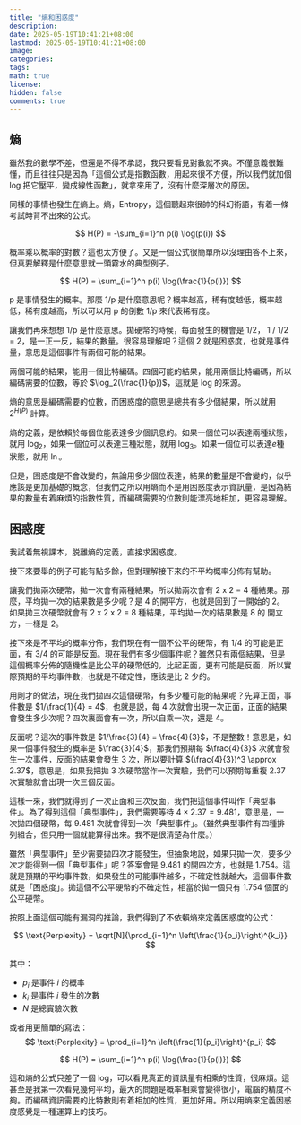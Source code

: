 ```yaml
---
title: "熵和困惑度"
description: 
date: 2025-05-19T10:41:21+08:00
lastmod: 2025-05-19T10:41:21+08:00
image: 
categories: 
tags: 
math: true
license: 
hidden: false
comments: true
---
```


## 熵
雖然我的數學不差，但還是不得不承認，我只要看見對數就不爽。不僅意義很難懂，而且往往只是因為「這個公式是指數函數，用起來很不方便，所以我們就加個 log 把它壓平，變成線性函數」，就拿來用了，沒有什麼深層次的原因。

同樣的事情也發生在熵上。熵，Entropy，這個聽起來很帥的科幻術語，有着一條考試時背不出來的公式。

$$
H(P) = -\sum_{i=1}^n p(i) \log(p(i))
$$

概率乘以概率的對數？這也太方便了。又是一個公式很簡單所以沒理由答不上來，但真要解釋是什麼意思就一頭霧水的典型例子。

$$
H(P) = \sum_{i=1}^n p(i) \log(\frac{1}{p(i)})
$$

p 是事情發生的概率。那麼 1/p 是什麼意思呢？概率越高，稀有度越低，概率越低，稀有度越高，所以可以用 p 的倒數 1/p 來代表稀有度。

讓我們再來想想 1/p 是什麼意思。拋硬幣的時候，每面發生的機會是 1/2， 1 / 1/2 = 2，是一正一反，結果的數量。很容易理解吧？這個 2 就是困惑度，也就是事件量，意思是這個事件有兩個可能的結果。

兩個可能的結果，能用一個比特編碼。四個可能的結果，能用兩個比特編碼，所以編碼需要的位數，等於 $\log_2(\frac{1}{p})$，這就是 log 的來源。

熵的意思是編碼需要的位數，而困惑度的意思是總共有多少個結果，所以就用 $2^{H(P)}$ 計算。

熵的定義，是依賴於每個位能表達多少個訊息的。如果一個位可以表達兩種狀態，就用 $\log_2$，如果一個位可以表達三種狀態，就用 $\log_3$。如果一個位可以表達$e$種狀態，就用 $\ln$。

但是，困惑度是不會改變的，無論用多少個位表達，結果的數量是不會變的，似乎應該是更加基礎的概念，但我們之所以用熵而不是用困惑度表示資訊量，是因為結果的數量有着麻煩的指數性質，而編碼需要的位數則能漂亮地相加，更容易理解。

## 困惑度

我試着無視課本，脱離熵的定義，直接求困惑度。

接下來要舉的例子可能有點多餘，但對理解接下來的不平均概率分佈有幫助。

讓我們拋兩次硬幣，拋一次會有兩種結果，所以拋兩次會有 2 x 2 = 4 種結果。那麼，平均拋一次的結果數是多少呢？是 4 的開平方，也就是回到了一開始的 2。如果拋三次硬幣就會有 2 x 2 x 2 = 8 種結果，平均拋一次的結果數是 8 的 開立方，一樣是 2。

接下來是不平均的概率分佈，我們現在有一個不公平的硬幣，有 1/4 的可能是正面，有 3/4 的可能是反面。現在我們有多少個事件呢？雖然只有兩個結果，但是這個概率分佈的隨機性是比公平的硬幣低的，比起正面，更有可能是反面，所以實際預期的平均事件數，也就是不確定性，應該是比 2 少的。

用剛才的做法，現在我們拋四次這個硬幣，有多少種可能的結果呢？先算正面，事件數是 $1/\frac{1}{4} = 4$，也就是説，每 4 次就會出現一次正面，正面的結果會發生多少次呢？四次裏面會有一次，所以自乘一次，還是 $4$。

反面呢？這次的事件數是 $1/\frac{3}{4} = \frac{4}{3}$，不是整數！意思是，如果一個事件發生的概率是 $\frac{3}{4}$，那我們預期每 $\frac{4}{3}$ 次就會發生一次事件，反面的結果會發生 3 次，所以要計算 $(\frac{4}{3})^3 \approx 2.37$，意思是，如果我把拋 3 次硬幣當作一次實驗，我們可以預期每重複 2.37 次實驗就會出現一次三個反面。

這樣一來，我們就得到了一次正面和三次反面，我們把這個事件叫作「典型事件」。為了得到這個「典型事件」，我們需要等待 $4 \times 2.37 = 9.481$，意思是，一次拋四個硬幣，每 9.481 次就會得到一次「典型事件」。（雖然典型事件有四種排列組合，但只用一個就能算得出來。我不是很清楚為什麼。）

雖然「典型事件」至少需要拋四次才能發生，但抽象地説，如果只拋一次，要多少次才能得到一個「典型事件」呢？答案會是 9.481 的開四次方，也就是 1.754。這就是預期的平均事件數，如果發生的可能事件越多，不確定性就越大，這個事件數就是「困惑度」。拋這個不公平硬幣的不確定性，相當於拋一個只有 1.754 個面的公平硬幣。

按照上面這個可能有漏洞的推論，我們得到了不依賴熵來定義困惑度的公式：

$$
\text{Perplexity} = \sqrt[N]{\prod_{i=1}^n \left(\frac{1}{p_i}\right)^{k_i}}
$$

其中：
- $p_i$ 是事件 $i$ 的概率
- $k_i$ 是事件 $i$ 發生的次數
- $N$ 是總實驗次數

或者用更簡單的寫法：
$$
\text{Perplexity} = \prod_{i=1}^n \left(\frac{1}{p_i}\right)^{p_i}
$$

$$
H(P) = \sum_{i=1}^n p(i) \log(\frac{1}{p(i)})
$$

這和熵的公式只差了一個 log，可以看見真正的資訊量有相乘的性質，很麻煩。這甚至是我第一次看見幾何平均，最大的問題是概率相乘會變得很小，電腦的精度不夠。而編碼資訊需要的比特數則有着相加的性質，更加好用。所以用熵來定義困惑度感覺是一種運算上的技巧。


